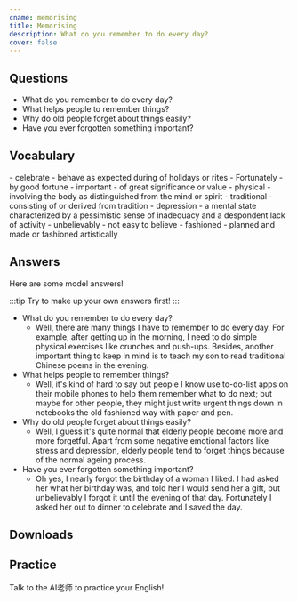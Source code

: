 ```yaml
---
cname: memorising
title: Memorising
description: What do you remember to do every day?
cover: false
---
```

<banner></banner>

## Questions

- What do you remember to do every day?
- What helps people to remember things?
- Why do old people forget about things easily?
- Have you ever forgotten something important?

## Vocabulary

<vocab-list>
- celebrate
  - behave as expected during of holidays or rites
- Fortunately
  - by good fortune
- important
  - of great significance or value
- physical
  - involving the body as distinguished from the mind or spirit
- traditional
  - consisting of or derived from tradition
- depression
  - a mental state characterized by a pessimistic sense of inadequacy and a despondent lack of activity  
- unbelievably
  - not easy to believe
- fashioned
  - planned and made or fashioned artistically

<!-- blank -->

</vocab-list>

## Answers
Here are some model answers!

:::tip
Try to make up your own answers first!
:::

- What do you remember to do every day?
  - Well, there are many things I have to remember to do every day. For example, after getting up in the morning, I need to do simple physical exercises like crunches and push-ups. Besides, another important thing to keep in mind is to teach my son to read traditional Chinese poems in the evening.
- What helps people to remember things?
  - Well, it&#39;s kind of hard to say but people I know use to-do-list apps on their mobile phones to help them remember what to do next; but maybe for other people, they might just write urgent things down in notebooks the old fashioned way with paper and pen.
- Why do old people forget about things easily?
  - Well, I guess it&#39;s quite normal that elderly people become more and more forgetful. Apart from some negative emotional factors like stress and depression, elderly people tend to forget things because of the normal ageing process.
- Have you ever forgotten something important?
  - Oh yes, I nearly forgot the birthday of a woman I liked. I had asked her what her birthday was, and told her I would send her a gift, but unbelievably I forgot it until the evening of that day. Fortunately I asked her out to dinner to celebrate and I saved the day.

## Downloads
<downloads></downloads>

## Practice
Talk to the AI老师 to practice your English!
<qrfooter></qrfooter>





